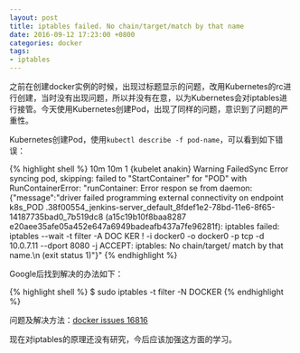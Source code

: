 ```yaml
---
layout: post
title: iptables failed. No chain/target/match by that name
date: 2016-09-12 17:23:00 +0800
categories: docker
tags:
- iptables
---
```


之前在创建docker实例的时候，出现过标题显示的问题，改用Kubernetes的rc进行创建，当时没有出现问题，所以并没有在意，以为Kubernetes会对iptables进行接管。今天使用Kubernetes创建Pod，出现了同样的问题，意识到了问题的严重性。

Kubernetes创建Pod，使用`kubectl describe -f pod-name`，可以看到如下错误：

{% highlight shell %}
10m	10m	1	{kubelet anakin}		Warning	FailedSync	Error syncing pod,
skipping: failed to "StartContainer" for "POD" with RunContainerError: "runContainer: Error respon
se from daemon: {\"message\":\"driver failed programming external connectivity on endpoint k8s_POD
.38f00554_jenkins-server_default_8fdef1e2-78bd-11e6-8f65-14187735bad0_7b519dc8 (a15c19b10f8baa8287
e20aee35afe05a452e647a6949badeafb437a7fe96281f): iptables failed: iptables --wait -t filter -A DOC
KER ! -i docker0 -o docker0 -p tcp -d 10.0.7.11 --dport 8080 -j ACCEPT: iptables: No chain/target/
match by that name.\\n (exit status 1)\"}"
{% endhighlight %}

Google后找到解决的办法如下：

{% highlight shell %}
$ sudo iptables -t filter -N DOCKER
{% endhighlight %}

问题及解决方法：[docker issues 16816][issues16816]

现在对iptables的原理还没有研究，今后应该加强这方面的学习。

[issues16816]: https://github.com/docker/docker/issues/16816
